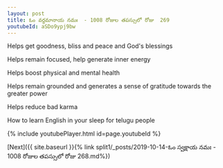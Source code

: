 ```yaml
---
layout: post
title: ఓం వర్ధమానాయ నమః  - 1008 రోజుల తపస్సులో రోజు  269
youtubeId: aSDo9ypj9bw
---
```

 
 
Helps get goodness, bliss and peace and God's blessings
 
Helps remain focused, help generate inner energy 
 
Helps boost physical and mental health 
 
Helps remain grounded and generates a sense of gratitude towards the greater power 
 
Helps reduce bad karma
 
How to learn English in your sleep for telugu people
 
 
 
 


{% include youtubePlayer.html id=page.youtubeId %}
 
[Next]({{ site.baseurl }}{% link split1/_posts/2019-10-14-ఓం స్వక్షాయ నమః  - 1008 రోజుల తపస్సులో రోజు  268.md%})
 
